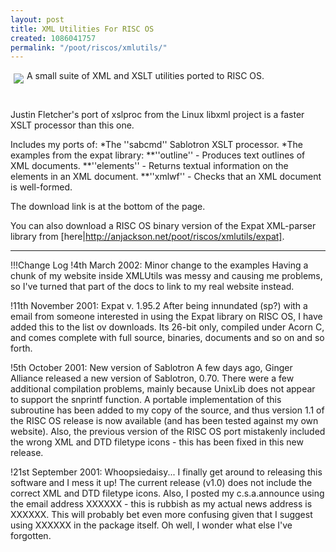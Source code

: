 ```yaml
---
layout: post
title: XML Utilities For RISC OS
created: 1086041757
permalink: "/poot/riscos/xmlutils/"
---
```

<div class="node">
<img src="/themes/anjackson.net/sw/xmlutils.png" border="0" align="left" style="margin: 5px;" />
<p>
A small suite of XML and XSLT utilities ported to RISC OS.
</p>
</div>
<br/>
<p>
Justin Fletcher's port of xslproc from the Linux libxml project is a faster XSLT processor than this one.
</p>

Includes my ports of:
*The ''sabcmd'' Sablotron XSLT processor. 
*The examples from the expat library:
**''outline'' - Produces text outlines of XML documents.
**''elements'' - Returns textual information on the elements in an XML document.
**''xmlwf'' - Checks that an XML document is well-formed.

The download link is at the bottom of the page.

You can also download a RISC OS binary version of the Expat XML-parser library from [here|http://anjackson.net/poot/riscos/xmlutils/expat].

----

!!!Change Log
!4th March 2002: Minor change to the examples
Having a chunk of my website inside XMLUtils was messy and causing me problems, so I've turned that part of the docs to link to my real website instead.

!11th November 2001: Expat v. 1.95.2
After being innundated (sp?) with a email from someone interested in using the Expat library on RISC OS, I have added this to the list ov downloads. Its 26-bit only, compiled under Acorn C, and comes complete with full source, binaries, documents and so on and so forth.

!5th October 2001: New version of Sablotron
A few days ago, Ginger Alliance released a new version of Sablotron, 0.70. There were a few additional compilation problems, mainly because UnixLib does not appear to support the snprintf function. A portable implementation of this subroutine has been added to my copy of the source, and thus version 1.1 of the RISC OS release is now available (and has been tested against my own website). Also, the previous version of the RISC OS port mistakenly included the wrong XML and DTD filetype icons - this has been fixed in this new release.

!21st September 2001: Whoopsiedaisy...
I finally get around to releasing this software and I mess it up! The current release (v1.0) does not include the correct XML and DTD filetype icons. Also, I posted my c.s.a.announce using the email address XXXXXX - this is rubbish as my actual news address is XXXXXX. This will probably bet even more confusing given that I suggest using XXXXXX in the package itself. Oh well, I wonder what else I've forgotten.
